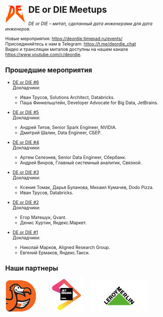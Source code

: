 # <img src="images/logo.png" width="64" style="float: left; margin-right: 10px;"> DE or DIE Meetups

_DE or DIE – митап, сделанный дата инженерами для дата инженеров._

Новые мероприятия: <https://deordie.timepad.ru/events/>  
Присоединяйтесь к нам в Telegram: <https://t.me/deordie_chat>  
Видео и трансляции митапов доступны на нашем канале <https://www.youtube.com/c/deordie>.

## Прошедшие мероприятия

- [DE or DIE #6](meetups/06)  
Докладчики:  
  - Иван Трусов, Solutions Architect, Databricks.
  - Паша Финкельштейн, Developer Advocate for Big Data, JetBrains.

- [DE or DIE #5](meetups/05)  
Докладчики:  
  - Андрей Титов, Senior Spark Engineer, NVIDIA.
  - Дмитрий Шалин, Data Engineer, СБЕР.

- [DE or DIE #4](meetups/04)  
Докладчики:  
  - Артем Селезнев, Senior Data Engineer, Сбербанк.
  - Андрей Вихров, Главный системный аналитик, Связной.

- [DE or DIE #3](meetups/03)  
Докладчики:  
  - Ксения Томак, Дарья Буланова, Михаил Кумачев, Dodo Pizza.
  - Иван Трусов, Databricks.

- [DE or DIE #2](meetups/02)  
Докладчики:  
  - Егор Матешук, Qvant.
  - Денис Хуртин, Яндекс.Маркет.  

- [DE or DIE #1](meetups/01)  
Докладчики:
  - Николай Марков, Aligned Research Group.
  - Евгений Ермаков, Яндекс.Такси.

## Наши партнеры

[![dp_logo]][dp_link]
&emsp;&emsp;&emsp;
[![jb_logo]][jb_link]
&emsp;
[![lm_logo]][lm_link]

[dp_link]: https://dodopizza.dev/ "Dodo Pizza Engineering"
[dp_logo]: images/dodopizza_partner.png "Dodo Pizza Engineering"
[jb_link]: https://www.jetbrains.com/ "JetBrains"
[jb_logo]: images/jetbrains_partner.png "JetBrains"
[lm_link]: https://tech.leroymerlin.ru/ "Leroy Merlin"
[lm_logo]: images/leroy_merlin_partner.png "Leroy Merlin"
